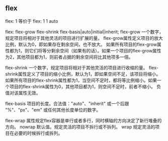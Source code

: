 ## flex
flex: 1
等价于 
flex: 1 1 auto

flex: flex-grow flex-shrink flex-basis|auto|initial|inherit;
flex-grow	一个数字，规定项目将相对于其他灵活的项目进行扩展的量。
flex-grow属性定义项目的放大比例，默认为0，即如果存在剩余空间，也不放大。
如果所有项目的flex-grow属性都为1，则它们将等分剩余空间（如果有的话）。如果一个项目的flex-grow属性为2，其他项目都为1，则前者占据的剩余空间将比其他项多一倍。

flex-shrink	一个数字，规定项目将相对于其他灵活的项目进行收缩的量。
flex-shrink属性定义了项目的缩小比例，默认为1，即如果空间不足，该项目将缩小。
如果所有项目的flex-shrink属性都为1，当空间不足时，都将等比例缩小。如果一个项目的flex-shrink属性为0，其他项目都为1，则空间不足时，前者不缩小。
负值对该属性无效。

flex-basis	项目的长度。合法值："auto"、"inherit" 或一个后跟 "%"、"px"、"em" 或任何其他长度单位的数字。


flex-wrap 属性规定flex容器是单行或者多行，同时横轴的方向决定了新行堆叠的方向。
nowrap	默认值。规定灵活的项目不拆行或不拆列。
wrap	规定灵活的项目在必要的时候拆行或拆列。